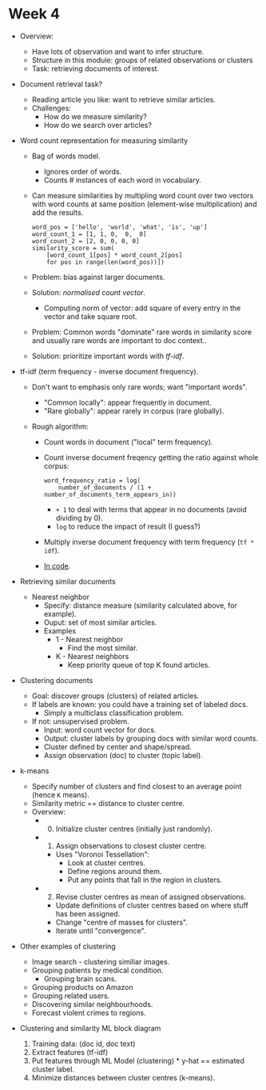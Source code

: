 # Week 4

* Overview:
  * Have lots of observation and want to infer structure.
  * Structure in this module: groups of related observations or clusters
  * Task: retrieving documents of interest.

* Document retrieval task?

  * Reading article you like: want to retrieve similar articles.
  * Challenges:
    * How do we measure similarity?
    * How do we search over articles?

* Word count representation for measuring similarity

  * Bag of words model.

    * Ignores order of words.
    * Counts # instances of each word in vocabulary.

  * Can measure similarities by multipling word count over two vectors with word counts at same position (element-wise multiplication) and add the results.

    ```
    word_pos = ['hello', 'world', 'what', 'is', 'up']
    word_count_1 = [1, 1, 0,  0,  0]
    word_count_2 = [2, 0, 0, 0, 0]
    similarity_score = sum(
        [word_count_1[pos] * word_count_2[pos]
        for pos in range(len(word_pos))])
    ```

  * Problem: bias against larger documents.

  * Solution: *normalised count vector*.

    * Computing norm of vector: add square of every entry in the vector and take square root.

  * Problem: Common words "dominate" rare words in similarity score and usually rare words are important to doc context..
  * Solution: prioritize important words with *tf-idf*.

* tf-idf (term frequency - inverse document frequency).
  
  * Don't want to emphasis only rare words; want "important words".

    * "Common locally": appear frequently in document.
    * "Rare globally": appear rarely in corpus (rare globally). 

  * Rough algorithm:

    * Count words in document ("local" term frequency).
    * Count inverse document freqency getting the ratio against whole corpus:

      ```
      word_frequency_ratio = log(
          number_of_documents / (1 + number_of_documents_term_appears_in))
      ```

      * ``+ 1`` to deal with terms that appear in no documents (avoid dividing by 0).
      * ``log`` to reduce the impact of result (I guess?)

    * Multiply inverse document frequency with term frequency (``tf * idf``).

    * [In code](./code/td-idf.py).

* Retrieving similar documents 

  * Nearest neighbor
    * Specify: distance measure (similarity calculated above, for example).
    * Ouput: set of most similar articles.
    * Examples
      * 1 - Nearest neighbor
        * Find the most similar.
      * K - Nearest neighbors
        * Keep priority queue of top K found articles.

* Clustering documents
  * Goal: discover groups (clusters) of related articles.
  * If labels are known: you could have a training set of labeled docs.
    * Simply a multiclass classification problem.
  * If not: unsupervised problem.
    * Input: word count vector for docs.
    * Output: cluster labels by grouping docs with similar word counts.
    * Cluster defined by center and shape/spread.
    * Assign observation (doc) to cluster (topic label).

* k-means

  * Specify number of clusters and find closest to an average point (hence ``K`` means).
  * Similarity metric == distance to cluster centre.
  * Overview:
    * 0. Initialize cluster centres (initially just randomly).
    * 1. Assign observations to closest cluster centre.
      * Uses "Voronoi Tessellation":
        * Look at cluster centres.
        * Define regions around them.
        * Put any points that fall in the region in clusters.
    * 2. Revise cluster centres as mean of assigned observations.
      * Update definitions of cluster centres based on where stuff has been assigned.
      * Change "centre of masses for clusters".
      * Iterate until "convergence".

* Other examples of clustering

    * Image search - clustering similiar images.
    * Grouping patients by medical condition.
      * Grouping brain scans.
    * Grouping products on Amazon
    * Grouping related users. 
    * Discovering similar neighbourhoods.
    * Forecast violent crimes to regions.

* Clustering and similarity ML block diagram

    1. Training data: (doc id, doc text)
    2. Extract features (tf-idf)
    3. Put features through ML Model (clustering)
      * y-hat == estimated cluster label.
    4. Minimize distances between cluster centres (k-means).
